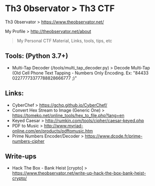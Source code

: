 # Th3 0bservator > Th3 CTF

Th3 0bservator > https://www.theobservator.net/

My Profile > http://theobservator.net/about

> My Personal CTF Material, Links, tools, tips, etc

## Tools: (Python 3.7+)
  - Multi-Tap Decoder (/tools/multi_tap_decoder.py) > Decode Multi-Tap (Old Cell Phone Text Tapping - Numbers Only Encoding. Ex: "84433 02277773377788828666777 ;)"

## Links:

  - CyberChef > https://gchq.github.io/CyberChef/
  - Convert Hex Stream to Image (Generic One) > https://tomeko.net/online_tools/hex_to_file.php?lang=en
  - Keyed Caesar > http://rumkin.com/tools/cipher/caesar-keyed.php
  - PDF to Music > http://www.myriad-online.com/en/products/pdftomusic.htm
  - Prime Numbers Encoder/Decoder > https://www.dcode.fr/prime-numbers-cipher

## Write-ups

  - Hack The Box - Bank Heist [crypto] > https://www.theobservator.net/write-up-hack-the-box-bank-heist-crypto/
